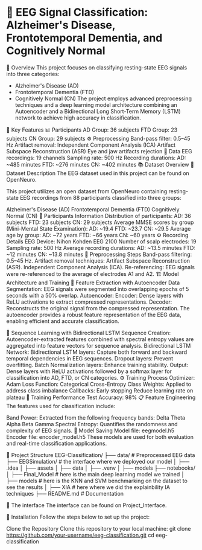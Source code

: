 # 🧠 EEG Signal Classification: Alzheimer's Disease, Frontotemporal Dementia, and Cognitively Normal

📜 Overview
This project focuses on classifying resting-state EEG signals into three categories:
- Alzheimer's Disease (AD)
- Frontotemporal Dementia (FTD)
- Cognitively Normal (CN)
The project employs advanced preprocessing techniques and a deep learning model architecture combining an Autoencoder and a Bidirectional Long Short-Term Memory (LSTM) network to achieve high accuracy in classification.

🌟 Key Features
📊 Participants
AD Group: 36 subjects
FTD Group: 23 subjects
CN Group: 29 subjects
⚙️ Preprocessing
Band-pass filter: 0.5–45 Hz
Artifact removal:
Independent Component Analysis (ICA)
Artifact Subspace Reconstruction (ASR)
Eye and jaw artifacts rejection
🧪 Data
EEG recordings: 19 channels
Sampling rate: 500 Hz
Recording durations:
AD: ~485 minutes
FTD: ~276 minutes
CN: ~402 minutes
📚 Dataset Overview
📜 Dataset Description
The EEG dataset used in this project can be found on OpenNeuro.

This project utilizes an open dataset from OpenNeuro containing resting-state EEG recordings from 88 participants classified into three groups:

Alzheimer's Disease (AD)
Frontotemporal Dementia (FTD)
Cognitively Normal (CN)
👥 Participants Information
Distribution of participants:
AD: 36 subjects
FTD: 23 subjects
CN: 29 subjects
Average MMSE scores by group (Mini-Mental State Examination):
AD: ~19.4
FTD: ~23.7
CN: ~29.5
Average age by group:
AD: ~72 years
FTD: ~66 years
CN: ~60 years
⚙️ Recording Details
EEG Device: Nihon Kohden EEG 2100
Number of scalp electrodes: 19
Sampling rate: 500 Hz
Average recording durations:
AD: ~13.5 minutes
FTD: ~12 minutes
CN: ~13.8 minutes
🔧 Preprocessing Steps
Band-pass filtering: 0.5–45 Hz.
Artifact removal techniques:
Artifact Subspace Reconstruction (ASR).
Independent Component Analysis (ICA).
Re-referencing: EEG signals were re-referenced to the average of electrodes A1 and A2.
🏗️ Model Architecture and Training
🌟 Feature Extraction with Autoencoder
Data Segmentation:
EEG signals were segmented into overlapping epochs of 5 seconds with a 50% overlap.
Autoencoder:
Encoder: Dense layers with ReLU activations to extract compressed representations.
Decoder: Reconstructs the original signal from the compressed representation.
The autoencoder provides a robust feature representation of the EEG data, enabling efficient and accurate classification.

🔄 Sequence Learning with Bidirectional LSTM
Sequence Creation:
Autoencoder-extracted features combined with spectral entropy values are aggregated into feature vectors for sequence analysis.
Bidirectional LSTM Network:
Bidirectional LSTM layers: Capture both forward and backward temporal dependencies in EEG sequences.
Dropout layers: Prevent overfitting.
Batch Normalization layers: Enhance training stability.
Output: Dense layers with ReLU activations followed by a softmax layer for classification into AD, FTD, or CN categories.
⚙️ Training Process
Optimizer: Adam
Loss Function: Categorical Cross-Entropy
Class Weights: Applied to address class imbalance
Callbacks:
Early stopping
Reduce learning rate on plateau
🎯 Training Performance
Test Accuracy: 98%
📋 Feature Engineering
The features used for classification include:

Band Power: Extracted from the following frequency bands:
Delta
Theta
Alpha
Beta
Gamma
Spectral Entropy: Quantifies the randomness and complexity of EEG signals.
💾 Model Saving
Model file: eegmodel.h5
Encoder file: encoder_model.h5
These models are used for both evaluation and real-time classification applications.

📁 Project Structure
EEG-Classification/
├── data/                    # Preprocessed EEG data
├── EEGSimulation/                  # the interface where we deployed our model 
│   ├── .idea
│   ├── assets
│   ├── data
│   ├── .venv
│   ├── models
├── notebooks/
│   ├── Final_Model   # here is the main deep learning model we trained
│   ├── models        # here is the KNN and SVM benchmarking on the dataset to see the results 
│   ├── XIA        # here where we did the explainbility IA techniques 
├── README.md                # Documentation

📁 The interface
The interface can be found on Project_Interface.

🚀 Installation
Follow the steps below to set up the project:

Clone the Repository
Clone this repository to your local machine:
git clone https://github.com/your-username/eeg-classification.git
cd eeg-classification

